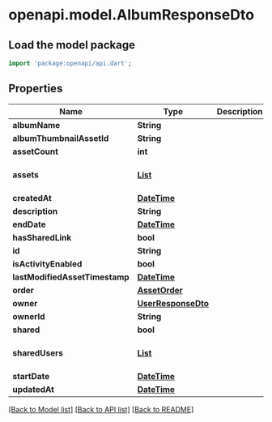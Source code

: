 # openapi.model.AlbumResponseDto

## Load the model package
```dart
import 'package:openapi/api.dart';
```

## Properties
Name | Type | Description | Notes
------------ | ------------- | ------------- | -------------
**albumName** | **String** |  | 
**albumThumbnailAssetId** | **String** |  | 
**assetCount** | **int** |  | 
**assets** | [**List<AssetResponseDto>**](AssetResponseDto.md) |  | [default to const []]
**createdAt** | [**DateTime**](DateTime.md) |  | 
**description** | **String** |  | 
**endDate** | [**DateTime**](DateTime.md) |  | [optional] 
**hasSharedLink** | **bool** |  | 
**id** | **String** |  | 
**isActivityEnabled** | **bool** |  | 
**lastModifiedAssetTimestamp** | [**DateTime**](DateTime.md) |  | [optional] 
**order** | [**AssetOrder**](AssetOrder.md) |  | [optional] 
**owner** | [**UserResponseDto**](UserResponseDto.md) |  | 
**ownerId** | **String** |  | 
**shared** | **bool** |  | 
**sharedUsers** | [**List<UserResponseDto>**](UserResponseDto.md) |  | [default to const []]
**startDate** | [**DateTime**](DateTime.md) |  | [optional] 
**updatedAt** | [**DateTime**](DateTime.md) |  | 

[[Back to Model list]](../README.md#documentation-for-models) [[Back to API list]](../README.md#documentation-for-api-endpoints) [[Back to README]](../README.md)


